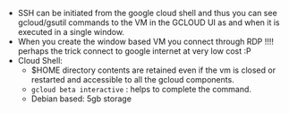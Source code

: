 * SSH can be initiated from the google cloud shell and thus you can see gcloud/gsutil commands to the VM in the GCLOUD UI as and when it is executed in a single window.
* When you create the window based VM you connect through RDP !!!! perhaps the trick connect to google internet at very low cost :P
* Cloud Shell:
    * $HOME directory contents are retained even if the vm is closed or restarted and accessible to all the gcloud components.
    * ```gcloud beta interactive``` : helps to complete the command.
    * Debian based: 5gb storage

